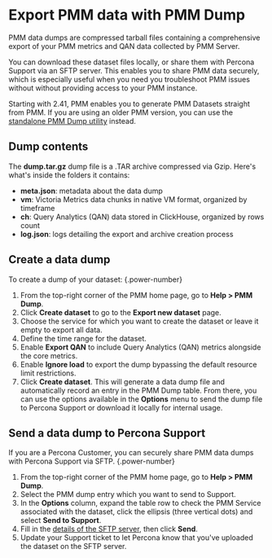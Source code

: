 # Export PMM data with PMM Dump

PMM data dumps are compressed tarball files containing a comprehensive export of your PMM metrics and QAN data collected by PMM Server.

You can download these dataset files locally, or share them with Percona Support via an SFTP server. This enables you to share PMM data securely, which is especially useful when you need you troubleshoot PMM issues without without providing access to your PMM instance.

Starting with 2.41, PMM enables you to generate PMM Datasets straight from PMM. If you are using an older PMM version, you can use the [standalone PMM Dump utility](https://docs.percona.com/pmm-dump-documentation/installation.html) instead.

## Dump contents

The **dump.tar.gz** dump file is a .TAR archive compressed via Gzip. Here's what's inside the folders it contains:

 - **meta.json**: metadata about the data dump
 - **vm**: Victoria Metrics data chunks in native VM format, organized by timeframe
 - **ch**: Query Analytics (QAN) data stored in ClickHouse, organized by rows count
 - **log.json**: logs detailing the export and archive creation process

## Create a data dump

To create a dump of your dataset:
{.power-number}

1. From the top-right corner of the PMM home page, go to <i class="uil uil-question-circle"></i>  **Help > PMM Dump**.
2. Click **Create dataset** to go to the **Export new dataset** page.
3. Choose the service for which you want to create the dataset or leave it empty to export all data.
4. Define the time range for the dataset.
5. Enable **Export QAN** to include Query Analytics (QAN) metrics alongside the core metrics.
6. Enable **Ignore load** to export the dump bypassing the default resource limit restrictions.
7. Click **Create dataset**. This will generate a data dump file and automatically record an entry in the PMM Dump table. From there, you can use the options available in the **Options** menu to send the dump file to Percona Support or download it locally for internal usage.

## Send a data dump to Percona Support

If you are a Percona Customer, you can securely share PMM data dumps with Percona Support via SFTP.
{.power-number}

1. From the top-right corner of the PMM home page, go to <i class="uil uil-question-circle"></i>  **Help > PMM Dump**.
2. Select the PMM dump entry which you want to send to Support.
3. In the **Options** column, expand the table row to check the PMM Service associated with the dataset, click the ellipsis (three vertical dots) and select **Send to Support**.
4. Fill in the [details of the SFTP server](https://percona.service-now.com/percona?id=kb_article_view&sysparm_article=KB0010247&sys_kb_id=bebd04da87e329504035b8c9cebb35a7&spa=1), then click **Send**.
5. Update your Support ticket to let Percona know that you've uploaded the dataset on the SFTP server.